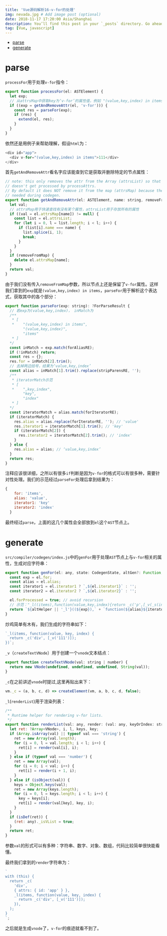 ```yaml
---
title: 'Vue源码解析16-v-for的处理'
img: nevada.jpg # Add image post (optional)
date: 2018-11-17 17:20:00 Asia/Shanghai
description: You’ll find this post in your `_posts` directory. Go ahead and edit it and re-build the site to see your changes. # Add post description (optional)
tag: [Vue, javascript]
---
```


- [parse](#parse)
- [generate](#generate)

# parse

`processFor`用于处理`v-for`指令：

```js
export function processFor(el: ASTElement) {
  let exp;
  // 从attrsMap中获取key为‘v-for’的属性值，例如 "(value,key,index) in items"
  if ((exp = getAndRemoveAttr(el, 'v-for'))) {
    const res = parseFor(exp);
    if (res) {
      extend(el, res);
    }
  }
}
```

依然还是用例子来帮助理解，假设`html`为：

```js
<div id="app">
  <div v-for="(value,key,index) in items">111</div>
</div>
```

首先`getAndRemoveAttr`看名字应该能查到它是获取并删除特定的节点属性：

```js
// note: this only removes the attr from the Array (attrsList) so that it
// doesn't get processed by processAttrs.
// By default it does NOT remove it from the map (attrsMap) because the map is
// needed during codegen.
export function getAndRemoveAttr(el: ASTElement, name: string, removeFromMap?: boolean): ?string {
  let val;
  // attrsMap用于快速查找有没有某个属性，attrsList用于存放所有的属性
  if ((val = el.attrsMap[name]) != null) {
    const list = el.attrsList;
    for (let i = 0, l = list.length; i < l; i++) {
      if (list[i].name === name) {
        list.splice(i, 1);
        break;
      }
    }
  }
  if (removeFromMap) {
    delete el.attrsMap[name];
  }
  return val;
}
```

由于我们没有传入`removeFromMap`参数，所以节点上还是保留了`v-for`属性。这样我们拿到的`exp`就是`(value,key,index) in items`，`parseFor`用于解析这个表达式，获取其中的各个部分：

```js
export function parseFor(exp: string): ?ForParseResult {
  // 若exp为(value,key,index)， inMatch为
  /**
   * [
   *    "(value,key,index) in items",
        "(value,key,index)",
        "items"
   * ]
  */
  const inMatch = exp.match(forAliasRE);
  if (!inMatch) return;
  const res = {};
  res.for = inMatch[2].trim();
  // 去掉两边括号，结果为‘value,key,index’
  const alias = inMatch[1].trim().replace(stripParensRE, '');
  /**
   * iteratorMatch示范
   * [
   *    ",key,index",
        "key",
        "index"
   * ]
  */
  const iteratorMatch = alias.match(forIteratorRE);
  if (iteratorMatch) {
    res.alias = alias.replace(forIteratorRE, ''); // 'value'
    res.iterator1 = iteratorMatch[1].trim(); // 'key'
    if (iteratorMatch[2]) {
      res.iterator2 = iteratorMatch[2].trim(); // 'index'
    }
  } else {
    res.alias = alias; // ‘value,key,index’
  }
  return res;
}
```

注释应该很详细，之所以有很多`if`判断是因为`v-for`的格式可以有很多种，需要针对性处理。我们的示范经过`parseFor`处理后拿到结果为：

```js
{
    for: 'items',
    alias: 'value',
    iterator1: 'key'
    iterator2: 'index'
  }
```

最终经过`parse`，上面的这几个属性会全部放到`el`这个`AST`节点上。

# generate

`src/compiler/codegen/index.js`中的`genFor`用于处理`AST`节点上与`v-for`相关的属性，生成对应字符串：

```js
export function genFor(el: any, state: CodegenState, altGen?: Function, altHelper?: string): string {
  const exp = el.for;
  const alias = el.alias;
  const iterator1 = el.iterator1 ? `,${el.iterator1}` : '';
  const iterator2 = el.iterator2 ? `,${el.iterator2}` : '';

  el.forProcessed = true; // avoid recursion
  // 示范："_l((items),function(value,key,index){return _c('p',[_v(_s(index)+". "+_s(key)+" : "+_s(value))])})"
  return `${altHelper || '_l'}((${exp}),` + `function(${alias}${iterator1}${iterator2}){` + `return ${(altGen || genElement)(el, state)}` + '})';
}
```

炒鸡简单有木有，我们生成的字符串如下：

```js
`_l(items, function(value, key, index) {
  return _c('div', [_v('111')]);
})`;
```

`_v`（`createTextVNode`）用于创建一个`vnode`文本结点：

```js
export function createTextVNode(val: string | number) {
  return new VNode(undefined, undefined, undefined, String(val));
}
```

`_c`在之前讲述`vnode`时提过,这里再贴出来下：

```js
vm._c = (a, b, c, d) => createElement(vm, a, b, c, d, false);
```

`_l`(`renderList`)用于渲染列表：

```js
/**
 * Runtime helper for rendering v-for lists.
 */
export function renderList(val: any, render: (val: any, keyOrIndex: string | number, index?: number) => VNode): ?Array<VNode> {
  let ret: ?Array<VNode>, i, l, keys, key;
  if (Array.isArray(val) || typeof val === 'string') {
    ret = new Array(val.length);
    for (i = 0, l = val.length; i < l; i++) {
      ret[i] = render(val[i], i);
    }
  } else if (typeof val === 'number') {
    ret = new Array(val);
    for (i = 0; i < val; i++) {
      ret[i] = render(i + 1, i);
    }
  } else if (isObject(val)) {
    keys = Object.keys(val);
    ret = new Array(keys.length);
    for (i = 0, l = keys.length; i < l; i++) {
      key = keys[i];
      ret[i] = render(val[key], key, i);
    }
  }
  if (isDef(ret)) {
    (ret: any)._isVList = true;
  }
  return ret;
}
```

参数`val`的形式可以有多种：字符串、数字、对象、数组，代码比较简单很快能看懂。

最终我们拿到的`render`字符串为：

```js
`
with (this) {
  return _c(
    'div',
    { attrs: { id: 'app' } },
    _l(items, function(value, key, index) {
      return _c('div', [_v('111')]);
    }),
  );
}
`;
```

之后就是生成`vnode`了，`v-for`的痕迹就看不到了。
